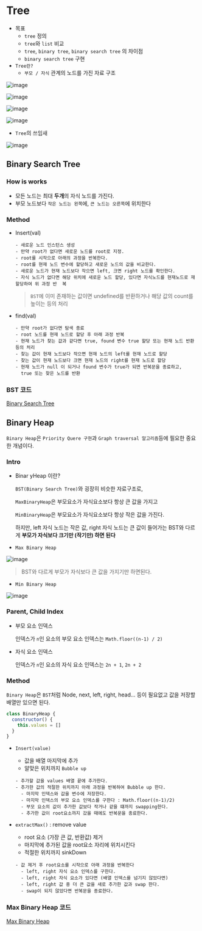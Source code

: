 #	Tree

* 목표
  * `tree` 정의
  * `tree`와 `list`  비교
  * `tree`, `binary tree`, `binary search tree` 의 차이점
  * `binary search tree` 구현
* `Tree란?`
  * `부모 / 자식` 관계의 노드를 가진 자료 구조



![image](https://user-images.githubusercontent.com/52653793/103845237-01058480-50df-11eb-9fcb-03d2ab6e5acf.png)



![image](https://user-images.githubusercontent.com/52653793/103845477-7f622680-50df-11eb-9320-5830cae5f0a4.png)

![image](https://user-images.githubusercontent.com/52653793/103845496-8852f800-50df-11eb-9948-bc92596d48e7.png)

![image](https://user-images.githubusercontent.com/52653793/103845598-b7696980-50df-11eb-87d1-63d43d7f5afc.png)

* `Tree`의 쓰임새

![image](https://user-images.githubusercontent.com/52653793/103846458-7b370880-50e1-11eb-9c71-b53cb6501c03.png)

## Binary Search Tree

### How is works

* 모든 노드는 최대 **두개**의 자식 노드를 가진다.
* 부모 노드보다 `작은 노드는 왼쪽`에, `큰 노드는 오른쪽`에 위치한다

### Method

* Insert(val)

  ```
  - 새로운 노드 인스턴스 생성
  - 만약 root가 없다면 새로운 노드를 root로 지정.
  - root를 시작으로 아래의 과정을 반복한다.
  - root를 현재 노드 변수에 할당하고 새로운 노드의 값을 비교한다.
  - 새로운 노드가 현재 노드보다 작으면 left, 크면 right 노드를 확인한다.
  - 자식 노드가 없다면 해당 위치에 새로운 노드 할당, 있다면 자식노드를 현재노드로 재 할당하여 위 과정 반  복
  ```

  > `BST`에 이미 존재하는 값이면 undefined를 반환하거나 해당 값의 count를 높이는 등의 처리

* find(val)

  ```
  - 만약 root가 없다면 탐색 종료
  - root 노드를 현재 노드로 할당 후 아래 과정 반복
  - 현재 노드가 찾는 값과 같다면 true, found 변수 true 할당 또는 현재 노드 반환등의 처리
  - 찾는 값이 현재 노드보다 작으면 현재 노드의 left를 현재 노드로 할당
  - 찾는 값이 현재 노드보다 크면 현재 노드의 right를 현재 노드로 할당
  - 현재 노드가 null 이 되거나 found 변수가 true가 되면 반복문을 종료하고,
    true 또는 찾은 노드를 반환
  ```

### BST 코드

[Binary Search Tree](./BinarySearchTree.js)

## Binary Heap

`Binary Heap`은 `Priority Quere 구현`과 `Graph traversal 알고리즘`등에 필요한 중요한 개념이다.

### Intro

* Binar yHeap 이란?

  `BST(Binary Search Tree)`와 굉장히 비슷한 자료구조로, 

  `MaxBinaryHeap`은 부모요소가 자식요소보다 항상 큰 값을 가지고

  `MinBinaryHeap`은 부모요소가 자식요소보다 항상 작은 값을 가진다.

  하지만, left 자식 노드는 작은 값, right 자식 노드는 큰 값이 들어가는 BST와 다르게 **부모가 자식보다 크기만 (작기만) 하면 된다**

* `Max Binary Heap`

![image](https://user-images.githubusercontent.com/52653793/104151561-b2c6ed00-5420-11eb-9165-7305b4f3f739.png)

> BST와 다르게 부모가 자식보다 큰 값을 가지기만 하면된다. 

* `Min Binary Heap`

![image](https://user-images.githubusercontent.com/52653793/104151592-cffbbb80-5420-11eb-9f6b-be3b3648a301.png)

### Parent, Child Index

* 부모 요소 인덱스

  인덱스가 `n`인 요소의 부모 요소 인덱스는 `Math.floor((n-1) / 2)`

* 자식 요소 인덱스

  인덱스가 `n`인 요소의 자식 요소 인덱스는 `2n + 1`, `2n + 2`

### Method

`Binary Heap`은 `BST`처럼 Node, next, left, right, head... 등이 필요없고 값을 저장할 배열만 있으면 된다.

```javascript
class BinaryHeap {
  constructor() {
    this.values = []
  }
}
```

* `Insert(value)`

  * 값을 배열 마지막에 추가
  * 알맞은 위치까지 `Bubble up`

  ```
  - 추가할 값을 values 배열 끝에 추가한다.
  - 추가한 값의 적절한 위치까지 아래 과정을 반복하여 Bubble up 한다.
    - 마지막 인덱스와 값을 변수에 저장한다.
    - 마지막 인덱스의 부모 요소 인덱스를 구한다 : Math.floor((n-1)/2)
    - 부모 요소의 값이 추가한 값보다 작거나 같을 떄까지 swapping한다.
    - 추가한 값이 root요소까지 갔을 때에도 반복문을 종료한다.
  ```

* `extractMax()` : remove value

  * root 요소 (가장 큰 값, 반환값) 제거 
  * 마지막에 추가된 값을 root요소 자리에 위치시킨다
  * 적절한 위치까지 sinkDown

  ```
  - 값 제거 후 root요소를 시작으로 아래 과정을 반복한다
    - left, right 자식 요소 인덱스를 구한다.
    - left, right 자식 요소가 있다면 (배열 인덱스를 넘기지 않았다면)
    - left, right 값 중 더 큰 값을 새로 추가한 값과 swap 한다.
    - swap이 되지 않았다면 반복문을 종료한다.
  ```


### Max Binary Heap 코드

[Max Binary Heap](./MaxBinaryHeap.js)